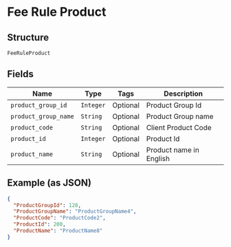 
# Fee Rule Product

## Structure

`FeeRuleProduct`

## Fields

| Name | Type | Tags | Description |
|  --- | --- | --- | --- |
| `product_group_id` | `Integer` | Optional | Product Group Id |
| `product_group_name` | `String` | Optional | Product Group name |
| `product_code` | `String` | Optional | Client Product Code |
| `product_id` | `Integer` | Optional | Product Id |
| `product_name` | `String` | Optional | Product name in English |

## Example (as JSON)

```json
{
  "ProductGroupId": 128,
  "ProductGroupName": "ProductGroupName4",
  "ProductCode": "ProductCode2",
  "ProductId": 200,
  "ProductName": "ProductName8"
}
```


